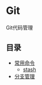 # Git
Git代码管理
## 目录
- [常用命令](https://github.com/liangpeng9631/Git/blob/master/常用命令.md)
  - [stash](https://github.com/liangpeng9631/Git-summary/blob/master/常用命令.md#stash%E4%BD%BF%E7%94%A8)
- [分支管理](https://github.com/liangpeng9631/Git/blob/master/分支管理.md)

